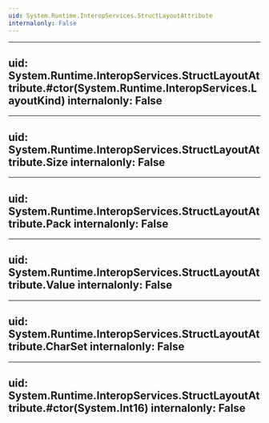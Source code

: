 ```yaml
---
uid: System.Runtime.InteropServices.StructLayoutAttribute
internalonly: False
---
```


---
uid: System.Runtime.InteropServices.StructLayoutAttribute.#ctor(System.Runtime.InteropServices.LayoutKind)
internalonly: False
---

---
uid: System.Runtime.InteropServices.StructLayoutAttribute.Size
internalonly: False
---

---
uid: System.Runtime.InteropServices.StructLayoutAttribute.Pack
internalonly: False
---

---
uid: System.Runtime.InteropServices.StructLayoutAttribute.Value
internalonly: False
---

---
uid: System.Runtime.InteropServices.StructLayoutAttribute.CharSet
internalonly: False
---

---
uid: System.Runtime.InteropServices.StructLayoutAttribute.#ctor(System.Int16)
internalonly: False
---

